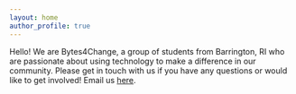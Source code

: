 ```yaml
---
layout: home
author_profile: true
---
```


Hello! We are Bytes4Change, a group of students from Barrington, RI who are passionate about using technology to make a difference in our community. Please get in touch with us if you have any questions or would like to get involved! Email us [here](mailto:bytes4change@proton.me).
